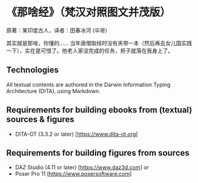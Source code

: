 # 《那啥经》（梵汉对照图文并茂版）

原著：某印度古人，译者：田春冰河 (伞哥)

其实就是那啥，你懂的…… 当年唐僧取经时没有夹带一本（然后再去女儿国实践一下），实在是可惜了。他老人家没完成的任务，担子就落在我身上了。

## Technologies

All textual contents are authored in the Darwin Information Typing Architecture (DITA), using Markdown.

## Requirements for building ebooks from (textual) sources & figures

- DITA-OT (3.3.2 or later) [https://www.dita-ot.org]

## Requirements for building figures from sources

- DAZ Studio (4.11 or later) [https://www.daz3d.com]
or
- Poser Pro 11 [https://www.posersoftware.com]
